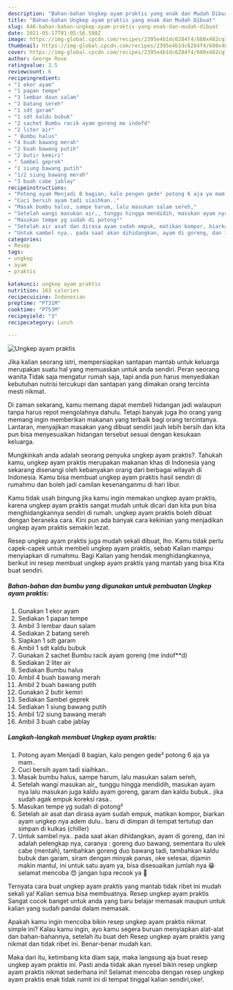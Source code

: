 ```yaml
---
description: "Bahan-bahan Ungkep ayam praktis yang enak dan Mudah Dibuat"
title: "Bahan-bahan Ungkep ayam praktis yang enak dan Mudah Dibuat"
slug: 646-bahan-bahan-ungkep-ayam-praktis-yang-enak-dan-mudah-dibuat
date: 2021-05-17T01:05:56.598Z
image: https://img-global.cpcdn.com/recipes/2395e4b1dc6284f4/680x482cq70/ungkep-ayam-praktis-foto-resep-utama.jpg
thumbnail: https://img-global.cpcdn.com/recipes/2395e4b1dc6284f4/680x482cq70/ungkep-ayam-praktis-foto-resep-utama.jpg
cover: https://img-global.cpcdn.com/recipes/2395e4b1dc6284f4/680x482cq70/ungkep-ayam-praktis-foto-resep-utama.jpg
author: George Rose
ratingvalue: 3.5
reviewcount: 6
recipeingredient:
- "1 ekor ayam"
- "1 papan tempe"
- "3 lembar daun salam"
- "2 batang sereh"
- "1 sdt garam"
- "1 sdt kaldu bubuk"
- "2 sachet Bumbu racik ayam goreng me indofd"
- "2 liter air"
- " Bumbu halus"
- "4 buah bawang merah"
- "2 buah bawang putih"
- "2 butir kemiri"
- " Sambel geprek"
- "1 siung bawang putih"
- "1/2 siung bawang merah"
- "3 buah cabe jablay"
recipeinstructions:
- "Potong ayam Menjadi 8 bagian, kalo pengen gede² potong 6 aja ya mam.."
- "Cuci bersih ayam tadi siaihkan.."
- "Masak bumbu halus, sampe harum, lalu masukan salam seŕeh,"
- "Setelah wangi masukan air,, tunggu hingga mendidih, masukan ayam nya lalu masukan juga kaldu ayam goreng, garam dan kaldu bubuk.. jika sudah agak empuk koreksi rasa.."
- "Masukan tempe yg sudah di potong²"
- "Setelah air asat dan dirasa ayam sudah empuk, matikan kompor, biarkan ayam ungkep nya adem dulu.. baru di dimpan di tempat tertutup dan simpan di kulkas (chiller)"
- "Untuk sambel nya.. pada saat akan dihidangkan, ayam di goreng, dan ini adalah pelengkap nya, caranya : goreng duo bawang, sementara itu ulek cabe (mentah), tambahkan goreng duo bawang tadi, tambahkan kaldu bubuk dan garam, siram dengan minyak panas, oke selesai, dijamin makin mantul, ini untuk satu ayam ya, bisa disesuaikan jumlah nya 😁 selamat mencoba 😍 jangan lupa recook ya 🥰"
categories:
- Resep
tags:
- ungkep
- ayam
- praktis

katakunci: ungkep ayam praktis 
nutrition: 163 calories
recipecuisine: Indonesian
preptime: "PT31M"
cooktime: "PT53M"
recipeyield: "3"
recipecategory: Lunch

---
```



![Ungkep ayam praktis](https://img-global.cpcdn.com/recipes/2395e4b1dc6284f4/680x482cq70/ungkep-ayam-praktis-foto-resep-utama.jpg)

Jika kalian seorang istri, mempersiapkan santapan mantab untuk keluarga merupakan suatu hal yang memuaskan untuk anda sendiri. Peran seorang  wanita Tidak saja mengatur rumah saja, tapi anda pun harus menyediakan kebutuhan nutrisi tercukupi dan santapan yang dimakan orang tercinta mesti nikmat.

Di zaman  sekarang, kamu memang dapat membeli hidangan jadi walaupun tanpa harus repot mengolahnya dahulu. Tetapi banyak juga lho orang yang memang ingin memberikan makanan yang terbaik bagi orang tercintanya. Lantaran, menyajikan masakan yang dibuat sendiri jauh lebih bersih dan kita pun bisa menyesuaikan hidangan tersebut sesuai dengan kesukaan keluarga. 



Mungkinkah anda adalah seorang penyuka ungkep ayam praktis?. Tahukah kamu, ungkep ayam praktis merupakan makanan khas di Indonesia yang sekarang disenangi oleh kebanyakan orang dari berbagai wilayah di Indonesia. Kamu bisa membuat ungkep ayam praktis hasil sendiri di rumahmu dan boleh jadi camilan kesenanganmu di hari libur.

Kamu tidak usah bingung jika kamu ingin memakan ungkep ayam praktis, karena ungkep ayam praktis sangat mudah untuk dicari dan kita pun bisa menghidangkannya sendiri di rumah. ungkep ayam praktis boleh dibuat dengan beraneka cara. Kini pun ada banyak cara kekinian yang menjadikan ungkep ayam praktis semakin lezat.

Resep ungkep ayam praktis juga mudah sekali dibuat, lho. Kamu tidak perlu capek-capek untuk membeli ungkep ayam praktis, sebab Kalian mampu menyiapkan di rumahmu. Bagi Kalian yang hendak menghidangkannya, berikut ini resep membuat ungkep ayam praktis yang mantab yang bisa Kita buat sendiri.

<!--inarticleads1-->

##### Bahan-bahan dan bumbu yang digunakan untuk pembuatan Ungkep ayam praktis:

1. Gunakan 1 ekor ayam
1. Sediakan 1 papan tempe
1. Ambil 3 lembar daun salam
1. Sediakan 2 batang sereh
1. Siapkan 1 sdt garam
1. Ambil 1 sdt kaldu bubuk
1. Gunakan 2 sachet Bumbu racik ayam goreng (me indof**d)
1. Sediakan 2 liter air
1. Sediakan  Bumbu halus
1. Ambil 4 buah bawang merah
1. Ambil 2 buah bawang putih
1. Gunakan 2 butir kemiri
1. Sediakan  Sambel geprek
1. Sediakan 1 siung bawang putih
1. Ambil 1/2 siung bawang merah
1. Ambil 3 buah cabe jablay




<!--inarticleads2-->

##### Langkah-langkah membuat Ungkep ayam praktis:

1. Potong ayam Menjadi 8 bagian, kalo pengen gede² potong 6 aja ya mam..
1. Cuci bersih ayam tadi siaihkan..
1. Masak bumbu halus, sampe harum, lalu masukan salam seŕeh,
1. Setelah wangi masukan air,, tunggu hingga mendidih, masukan ayam nya lalu masukan juga kaldu ayam goreng, garam dan kaldu bubuk.. jika sudah agak empuk koreksi rasa..
1. Masukan tempe yg sudah di potong²
1. Setelah air asat dan dirasa ayam sudah empuk, matikan kompor, biarkan ayam ungkep nya adem dulu.. baru di dimpan di tempat tertutup dan simpan di kulkas (chiller)
1. Untuk sambel nya.. pada saat akan dihidangkan, ayam di goreng, dan ini adalah pelengkap nya, caranya : goreng duo bawang, sementara itu ulek cabe (mentah), tambahkan goreng duo bawang tadi, tambahkan kaldu bubuk dan garam, siram dengan minyak panas, oke selesai, dijamin makin mantul, ini untuk satu ayam ya, bisa disesuaikan jumlah nya 😁 selamat mencoba 😍 jangan lupa recook ya 🥰




Ternyata cara buat ungkep ayam praktis yang mantab tidak ribet ini mudah sekali ya! Kalian semua bisa membuatnya. Resep ungkep ayam praktis Sangat cocok banget untuk anda yang baru belajar memasak maupun untuk kalian yang sudah pandai dalam memasak.

Apakah kamu ingin mencoba bikin resep ungkep ayam praktis nikmat simple ini? Kalau kamu ingin, ayo kamu segera buruan menyiapkan alat-alat dan bahan-bahannya, setelah itu buat deh Resep ungkep ayam praktis yang nikmat dan tidak ribet ini. Benar-benar mudah kan. 

Maka dari itu, ketimbang kita diam saja, maka langsung aja buat resep ungkep ayam praktis ini. Pasti anda tiidak akan nyesel bikin resep ungkep ayam praktis nikmat sederhana ini! Selamat mencoba dengan resep ungkep ayam praktis enak tidak rumit ini di tempat tinggal kalian sendiri,oke!.

